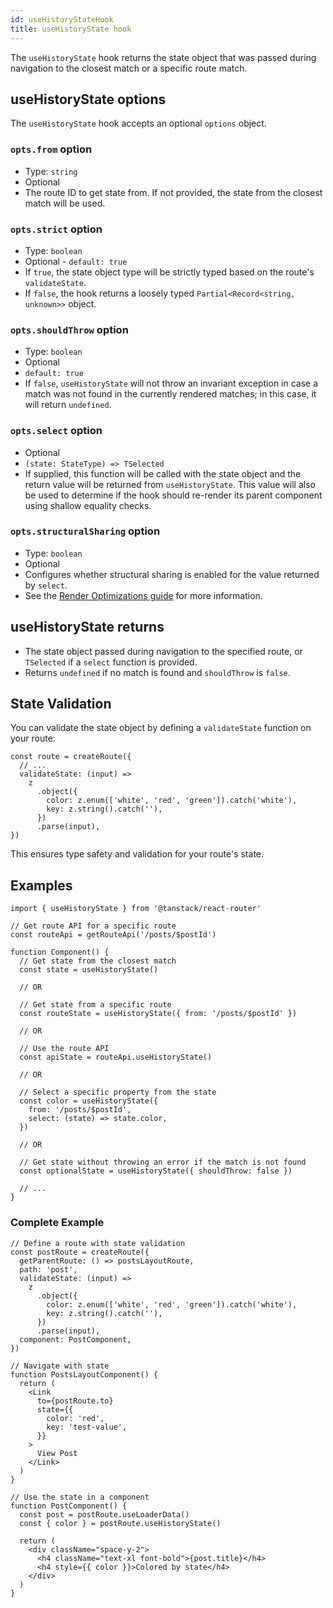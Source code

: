 ```yaml
---
id: useHistoryStateHook
title: useHistoryState hook
---
```


The `useHistoryState` hook returns the state object that was passed during navigation to the closest match or a specific route match.

## useHistoryState options

The `useHistoryState` hook accepts an optional `options` object.

### `opts.from` option

- Type: `string`
- Optional
- The route ID to get state from. If not provided, the state from the closest match will be used.

### `opts.strict` option

- Type: `boolean`
- Optional - `default: true`
- If `true`, the state object type will be strictly typed based on the route's `validateState`.
- If `false`, the hook returns a loosely typed `Partial<Record<string, unknown>>` object.

### `opts.shouldThrow` option

- Type: `boolean`
- Optional
- `default: true`
- If `false`, `useHistoryState` will not throw an invariant exception in case a match was not found in the currently rendered matches; in this case, it will return `undefined`.

### `opts.select` option

- Optional
- `(state: StateType) => TSelected`
- If supplied, this function will be called with the state object and the return value will be returned from `useHistoryState`. This value will also be used to determine if the hook should re-render its parent component using shallow equality checks.

### `opts.structuralSharing` option

- Type: `boolean`
- Optional
- Configures whether structural sharing is enabled for the value returned by `select`.
- See the [Render Optimizations guide](../../guide/render-optimizations.md) for more information.

## useHistoryState returns

- The state object passed during navigation to the specified route, or `TSelected` if a `select` function is provided.
- Returns `undefined` if no match is found and `shouldThrow` is `false`.

## State Validation

You can validate the state object by defining a `validateState` function on your route:

```tsx
const route = createRoute({
  // ...
  validateState: (input) =>
    z
      .object({
        color: z.enum(['white', 'red', 'green']).catch('white'),
        key: z.string().catch(''),
      })
      .parse(input),
})
```

This ensures type safety and validation for your route's state.

## Examples

```tsx
import { useHistoryState } from '@tanstack/react-router'

// Get route API for a specific route
const routeApi = getRouteApi('/posts/$postId')

function Component() {
  // Get state from the closest match
  const state = useHistoryState()

  // OR

  // Get state from a specific route
  const routeState = useHistoryState({ from: '/posts/$postId' })

  // OR

  // Use the route API
  const apiState = routeApi.useHistoryState()

  // OR

  // Select a specific property from the state
  const color = useHistoryState({
    from: '/posts/$postId',
    select: (state) => state.color,
  })

  // OR

  // Get state without throwing an error if the match is not found
  const optionalState = useHistoryState({ shouldThrow: false })

  // ...
}
```

### Complete Example

```tsx
// Define a route with state validation
const postRoute = createRoute({
  getParentRoute: () => postsLayoutRoute,
  path: 'post',
  validateState: (input) =>
    z
      .object({
        color: z.enum(['white', 'red', 'green']).catch('white'),
        key: z.string().catch(''),
      })
      .parse(input),
  component: PostComponent,
})

// Navigate with state
function PostsLayoutComponent() {
  return (
    <Link
      to={postRoute.to}
      state={{
        color: 'red',
        key: 'test-value',
      }}
    >
      View Post
    </Link>
  )
}

// Use the state in a component
function PostComponent() {
  const post = postRoute.useLoaderData()
  const { color } = postRoute.useHistoryState()

  return (
    <div className="space-y-2">
      <h4 className="text-xl font-bold">{post.title}</h4>
      <h4 style={{ color }}>Colored by state</h4>
    </div>
  )
}
```
